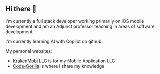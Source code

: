 ## Hi there 👋
I'm currently a full stack developer working primarily on iOS mobile development and am an Adjunct professor teaching in areas of software development.

I'm currently learning AI with Copilot on github.

My personal websites: 
- [KrakenMobi LLC](https://www.krakenmobi.com/) is for my Mobile Application LLC
- [Code-Gorilla](https://www.code-gorilla.com/) is where I share my knowledge

<!--
**KrakenMobi/KrakenMobi** is a ✨ _special_ ✨ repository because its `README.md` (this file) appears on your GitHub profile.

Here are some ideas to get you started:

- 🔭 I’m currently working on ...
- 🌱 I’m currently learning ...
- 👯 I’m looking to collaborate on ...
- 🤔 I’m looking for help with ...
- 💬 Ask me about ...
- 📫 How to reach me: ...
- 😄 Pronouns: ...
- ⚡ Fun fact: ...
-->
